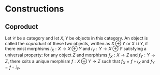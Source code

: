 # Constructions

## Coproduct

Let $\mathcal{C}$ be a category and let $X,Y$ be objects in this category. An object is called the _coproduct_ of these two objects, written as $X \oplus Y$ or $X \sqcup Y$, if there exist morphisms $i_{X}: X \rightarrow X \oplus Y$ and $i_{Y}: Y \rightarrow X \oplus Y$ satisfying a [universal property](./placeholder): for any object $Z$ and morphisms $f_{X}: X \rightarrow Z$ and $f_{Y}: Y \rightarrow Z$, there xsits a unique morphism $f: X \oplus Y \rightarrow Z$ such that $f_{X} = f \circ i_{X}$ and $f_{Y} = f \circ i_{Y}$.